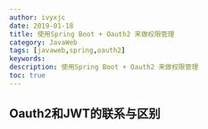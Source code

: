 ```yaml
---
author: ivyxjc
date: 2019-01-18
title: 使用Spring Boot + Oauth2 来做权限管理
category: JavaWeb
tags: [javaweb,spring,oauth2]
keywords:
description: 使用Spring Boot + Oauth2 来做权限管理
toc: true
---
```





<!--nomore-->

## Oauth2和JWT的联系与区别
